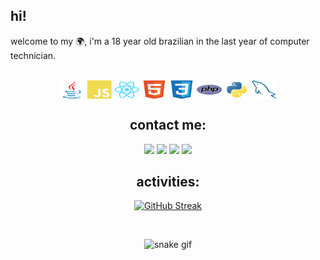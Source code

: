 ## hi!

<p>welcome to my 🌍, i'm a 18 year old brazilian in the last year of computer technician. </p>


<div style="display: inline_block" align="center"><br>
   <img align="center" alt="Rafa-Java" height="30" width="40" src="https://raw.githubusercontent.com/devicons/devicon/master/icons/java/java-original.svg">
  <img align="center" alt="Rafa-Js" height="30" width="40" src="https://raw.githubusercontent.com/devicons/devicon/master/icons/javascript/javascript-plain.svg">
  <img align="center" alt="Rafa-React" height="30" width="40" src="https://raw.githubusercontent.com/devicons/devicon/master/icons/react/react-original.svg">
  <img align="center" alt="Rafa-HTML" height="30" width="40" src="https://raw.githubusercontent.com/devicons/devicon/master/icons/html5/html5-original.svg">
  <img align="center" alt="Rafa-CSS" height="30" width="40" src="https://raw.githubusercontent.com/devicons/devicon/master/icons/css3/css3-original.svg">
   <img align="center" alt="Rafa-Php" height="30" width="40" src="https://raw.githubusercontent.com/devicons/devicon/master/icons/php/php-original.svg">
   <img align="center" alt="Rafa-Python" height="30" width="40" src="https://raw.githubusercontent.com/devicons/devicon/master/icons/python/python-original.svg">
   <img align="center" alt="Rafa-Mysql" height="30" width="40" src="https://raw.githubusercontent.com/devicons/devicon/master/icons/mysql/mysql-original.svg">
</div>

##

<div align="center">
 <h2> contact me: </h2>
  <a href="https://instagram.com/ssantosrafaela" target="_blank"><img src="https://img.shields.io/badge/-Instagram-%23E4405F?style=for-the-badge&logo=instagram&logoColor=white" target="_blank"></a>
   <a href="https://twitter.com/ssantosraf4" target="_blank"><img src="https://img.shields.io/badge/Twitter-1DA1F2?style=for-the-badge&logo=twitter&logoColor=white" target="_blank"></a>
  <a href = "rafaeladasilvadossantos9@gmail.com"><img src="https://img.shields.io/badge/-Gmail-%23333?style=for-the-badge&logo=gmail&logoColor=white" target="_blank"></a> 
   <a href="https://open.spotify.com/user/6d3ny90dsil367itsqksfvnwv" target="_blank"><img src="https://img.shields.io/badge/Spotify-1ED760?&style=for-the-badge&logo=spotify&logoColor=white" target="_blank"></a>
  
</div>

<div align="center">
   <h2> activities: </h2>

[![GitHub Streak](http://github-readme-streak-stats.herokuapp.com?user=ssantosrafaela&theme=dracula&hide_border=true&date_format=j%2Fn%5B%2FY%5D)](https://github.com/ssantosrafaela)
 </div>


&nbsp;<div align="center">
![snake gif](https://github.com/ssantosrafaela/ssantosrafaela/blob/output/github-contribution-grid-snake.svg)
</div>

##


